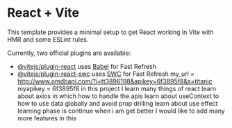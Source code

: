 # React + Vite

This template provides a minimal setup to get React working in Vite with HMR and some ESLint rules.

Currently, two official plugins are available:

- [@vitejs/plugin-react](https://github.com/vitejs/vite-plugin-react/blob/main/packages/plugin-react/README.md) uses [Babel](https://babeljs.io/) for Fast Refresh
- [@vitejs/plugin-react-swc](https://github.com/vitejs/vite-plugin-react-swc) uses [SWC](https://swc.rs/) for Fast Refresh
 my_url = http://www.omdbapi.com/?i=tt3896198&apikey=6f3895f8&s=titanic
 myapikey = 6f3895f8
 in this project I learn many things of react
learn about axios in which how to handle the apis
learn about useContext to how to use data globally and avoid prop drilling
learn about use effect
learning phase is continue when i am get better I would like to add many more features in this 
